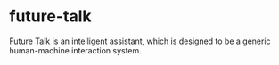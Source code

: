 future-talk
===========

Future Talk is an intelligent assistant, which is designed to be a generic human-machine interaction system.
